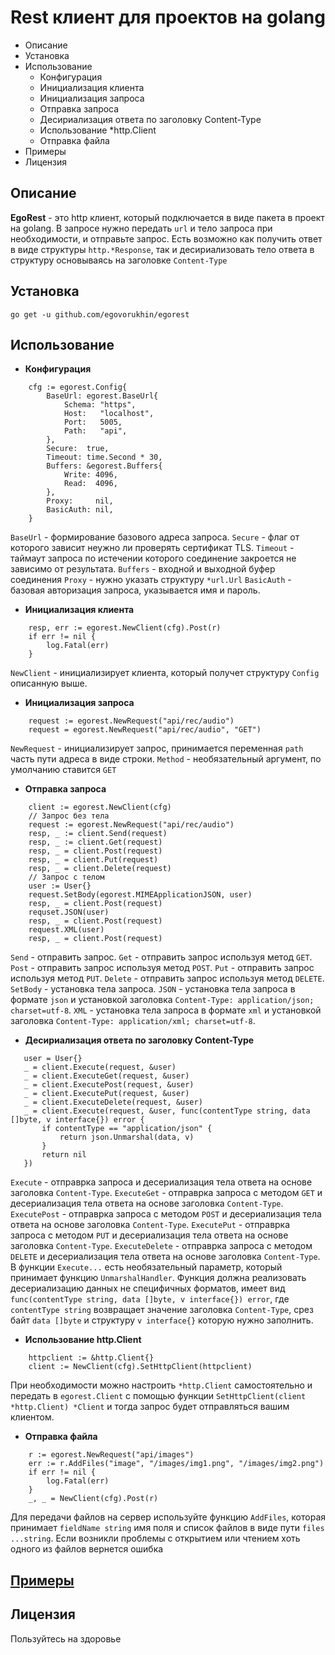 # Rest клиент для проектов на golang
- Описание
- Установка
- Использование
    - Конфигурация
    - Инициализация клиента
    - Инициализация запроса
    - Отправка запроса
    - Десириализация ответа по заголовку Content-Type
    - Использование *http.Client
    - Отправка файла
- Примеры
- Лицензия

## Описание
__EgoRest__ - это http клиент, который подключается в виде пакета в проект на golang. В запросе нужно передать `url` и тело запроса при необходимости, и отправьте запрос. Есть возможно как получить ответ в виде структуры `http.*Response`, так и десириализовать тело ответа в структуру основываясь на заголовке `Content-Type`

## Установка
```
go get -u github.com/egovorukhin/egorest
```

## Использование
* **Конфигурация**
```golang
    cfg := egorest.Config{
		BaseUrl: egorest.BaseUrl{
			Schema: "https",
			Host:   "localhost",
			Port:   5005,
			Path:   "api",
		},
		Secure:  true,
		Timeout: time.Second * 30,
		Buffers: &egorest.Buffers{
			Write: 4096,
			Read:  4096,
		},
		Proxy:     nil,
		BasicAuth: nil,
	}
```
`BaseUrl` - формирование базового адреса запроса.
`Secure` - флаг от которого зависит неужно ли проверять сертификат TLS.
`Timeout` - таймаут запроса по истечении которого соединение закроется не зависимо от результата.
`Buffers` - входной и выходной буфер соединения
`Proxy` - нужно указать структуру `*url.Url`
`BasicAuth` - базовая авторизация запроса, указывается имя и пароль.
* **Инициализация клиента**
```golang
    resp, err := egorest.NewClient(cfg).Post(r)
	if err != nil {
		log.Fatal(err)
	}
```
`NewClient` - инициализирует клиента, который получет структуру `Config` описанную выше.
* **Инициализация запроса**
```golang
    request := egorest.NewRequest("api/rec/audio")
    request = egorest.NewRequest("api/rec/audio", "GET")
```
`NewRequest` - инициализирует запрос, принимается переменная `path `часть пути адреса в виде строки.
`Method` - необязательный аргумент, по умолчанию ставится `GET`
* **Отправка запроса**
```golang
    client := egorest.NewClient(cfg)
    // Запрос без тела
    request := egorest.NewRequest("api/rec/audio")
    resp, _ := client.Send(request)
    resp, _ := client.Get(request)
    resp, _ = client.Post(request)
    resp, _ = client.Put(request)
    resp, _ = client.Delete(request)
    // Запрос с телом
    user := User{}
    request.SetBody(egorest.MIMEApplicationJSON, user)
    resp, _ = client.Post(request)
    requset.JSON(user)
    resp, _ = client.Post(request)
    request.XML(user)
    resp, _ = client.Post(request)
```
`Send` - отправить запрос.
`Get` - отправить запрос используя метод `GET`.
`Post` - отправить запрос используя метод `POST`.
`Put` - отправить запрос используя метод `PUT`.
`Delete` - отправить запрос используя метод `DELETE`.
`SetBody` - установка тела запроса.
`JSON` - установка тела запроса в формате `json` и установкой заголовка `Content-Type: application/json; charset=utf-8`.
`XML` - установка тела запроса в формате `xml` и установкой заголовка `Content-Type: application/xml; charset=utf-8`.

* **Десириализация ответа по заголовку Content-Type**
 ```golang
    user = User{}
	_ = client.Execute(request, &user)
	_ = client.ExecuteGet(request, &user)
	_ = client.ExecutePost(request, &user)
	_ = client.ExecutePut(request, &user)
	_ = client.ExecuteDelete(request, &user)
    _ = client.Execute(request, &user, func(contentType string, data []byte, v interface{}) error {
		if contentType == "application/json" {
			return json.Unmarshal(data, v)
		}
		return nil
	})
 ```
`Execute` - отправрка запроса и десериализация тела ответа на основе заголовка `Content-Type`.
`ExecuteGet` - отправрка запроса с методом `GET` и десериализация тела ответа на основе заголовка `Content-Type`.
`ExecutePost` - отправрка запроса с методом `POST` и десериализация тела ответа на основе заголовка `Content-Type`.
`ExecutePut` - отправрка запроса с методом `PUT` и десериализация тела ответа на основе заголовка `Content-Type`.
`ExecuteDelete` - отправрка запроса с методом `DELETE` и десериализация тела ответа на основе заголовка `Content-Type`.
В функции `Execute...` есть необязательный параметр, который принимает функцию `UnmarshalHandler`. Функция должна реализовать десериализацию данных не специфичных форматов, имеет вид `func(contentType string, data []byte, v interface{}) error`, где `contentType string` возвращает значение заголовка `Content-Type`, срез байт `data []byte` и структуру `v interface{}` которую нужно заполнить.
* **Использование http.Client**
```golang
    httpclient := &http.Client{}
    client := NewClient(cfg).SetHttpClient(httpclient)
```
При необходимости можно настроить `*http.Client` самостоятельно и передать в `egorest.Client` с помощью функции `SetHttpClient(client *http.Client) *Client` и тогда запрос будет отправляться вашим клиентом.
* **Отправка файла**
```golang
    r := egorest.NewRequest("api/images")
	err := r.AddFiles("image", "/images/img1.png", "/images/img2.png")
	if err != nil {
	    log.Fatal(err)
	}
	_, _ = NewClient(cfg).Post(r)
```
Для передачи файлов на сервер используйте функцию `AddFiles`, которая принимает `fieldName string` имя поля и список файлов в виде пути `files ...string`. Если возникли проблемы с открытием или чтением хоть одного из файлов вернется ошибка

## [Примеры](https://github.com/egovorukhin/egorest/tree/master/examples)

## Лицензия
Пользуйтесь на здоровье
